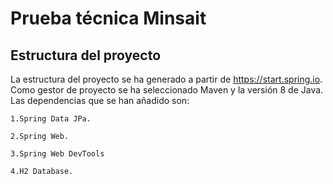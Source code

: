 # Prueba técnica Minsait

## Estructura del proyecto

La estructura del proyecto se ha generado a partir de https://start.spring.io.
Como gestor de proyecto se ha seleccionado Maven y la versión 8 de Java.</br>
Las dependencias que se han añadido son:

    1.Spring Data JPa.

    2.Spring Web.
    
    3.Spring Web DevTools
    
    4.H2 Database.